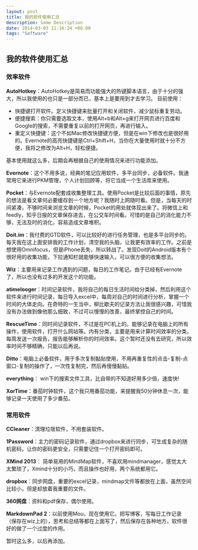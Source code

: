 ```yaml
---
layout: post
title: 我的软件使用汇总
description: Some Description
date: 2014-03-03 11:16:24 +08:00
tags: "Software"
---
```


## 我的软件使用汇总

### 效率软件
**AutoHotkey**：AutoHotkey是简易而功能强大的热键脚本语言，由于十分的强大，所以我使用的也只是一部分而已，基本上是要用到才去学习。
目前使用：
* 快捷键打开软件。定义快捷键来批量打开和关闭软件，减少鼠标重复劳动。
* 便捷搜索：你只需要选取文本，使用Alt+b和Alt+g来打开网页进行百度和Google的搜索，不需要重复以前的打开网页，再进行输入。
* 重定义快捷键：这个不如Mac修改快捷键方便，但是在win下修改也是很好用的。Evernote的高亮快捷键是Ctrl+Shift+H，当你在大量使用时就十分不方便，我将之修改为Alt+H，轻松便捷。

基本使用就这么多，后期会再根据自己的使用情况来进行功能添加。

**Evernote**：这个不用多说，经典的笔记应用软件，多平台同步，必备软件。我通常用它来进行PKM管理，个人计划回顾等，将它当成一个生活库来使用。

**Pocket**：与Evernote配套成收集整理工具。使用Pocket是比较后面的事情，原先的想法是看文章何必要缓存到一个地方呢？我随时上网随时看。但是，当每天的时间紧凑，不够时间来浏览文章的时候，Pocket的用处就体现出来了。将微信上和feedly，知乎日报的文章保存进去，在公交车时间看。可惜的是自己的消化能力不够，无法及时的消化，容易造成文章堆积。

**Doit.im**：我付费的GTD软件，可以比较好的进行任务管理，也是多平台同步的。每天我在这上面安排我的工作计划，清空我的头脑，让我更有效率的工作。之前是想使用Omnifocus，但是iPhone丢失，所以转战了。发现Doit的Android版本有个很好用的收集功能，下拉通知栏就能够快速输入，可以很方便的收集想法。

**Wiz**：主要用来记录工作遇到的问题，每日的工作笔记。由于已经有Evernote了，所以也没有过多的开发这个的功能。

**atimelooger**：时间记录软件，我将自己的每日生活时间给分类掉，然后利用这个软件来进行时间记录，每日导入excel中，每周对自己的时间进行分析，掌握一个时间的大体走向。在奇特的一生当中，柳比歇夫的记录方法让我很感兴趣，可惜我没有办法做到像他那么细致，不过可以慢慢的改善，最终掌控自己的时间。

**RescueTime**：同时间记录软件，不过是在PC机上的。能够记录在电脑上的所有操作，使用软件，打开什么网站等。内有分类，主要是用来计算时间效率的分类。每周发送一次报告，报告能够解析你的时间效率。这个暂时还没有去研究，所以效率时间不够精确，只能以后再说。

**Ditto**：电脑上必备软件，用于多次复制黏贴使用，不用再重复性的点击-复制-点窗口-复制的操作了，一次性复制完，然后再慢慢黏贴。

**everything**： win下的搜索文件工具，比自带的不知道好用多少倍，速度快!

**XorTime**：番茄时钟软件，这个我只用番茄功能，来提醒我50分钟休息一次，能够记录一天使用了多少番茄。

### 常用软件
**CCleaner**：清理垃圾软件，不用套装软件。

**1Password**：主力的密码记录软件，通过dropbox来进行同步，可生成复杂的随机密码，让你的密码更安全，只需要记住一个打开密码即可。

**XMind 2013**： 简单易用的MindMap软件，不喜欢用mindmanager，感觉太大太繁琐了，Xmind十分的小巧，而且操作也好用，两个系统都用它。

**dropbox**：同步网盘，重要的excel记录，mindmap文件等都放在上面，虽然空间比较小，但是却放着我重要的文件。

**360网盘**：资料和pdf保存，偶尔使用。

**MarkdownPad 2**：以前使用Mou，现在使用它。把写博客，写每日工作记录（保存在wiz上的），思考和总结等都在上面写了，然后保存在各种地方，软件很好的做了一个过度的作用。

暂时这么多，以后再添加。

